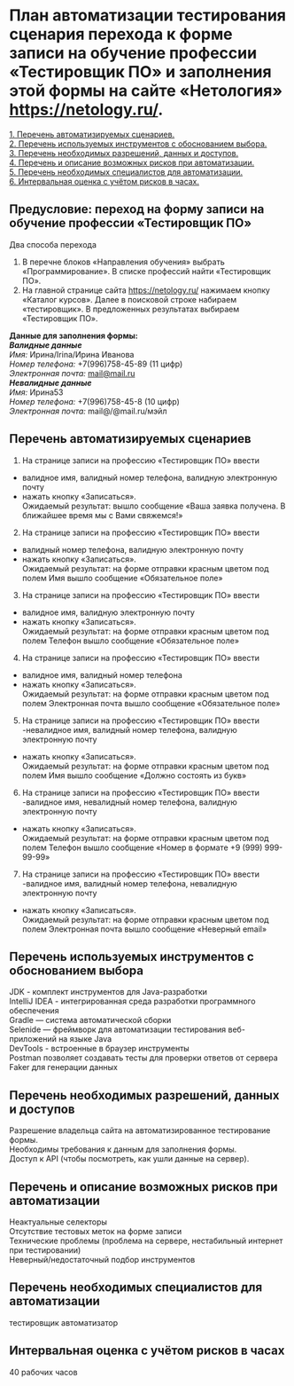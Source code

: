 # План автоматизации тестирования сценария перехода к форме записи на обучение профессии «Тестировщик ПО» и заполнения этой формы на сайте «Нетология» https://netology.ru/.
[1. Перечень автоматизируемых сценариев.](README.md#перечень-автоматизируемых-сценариев)  
[2. Перечень используемых инструментов с обоснованием выбора.](README.md#перечень-используемых-инструментов-с-обоснованием-выбора)  
[3. Перечень необходимых разрешений, данных и доступов.](README.md#перечень-необходимых-разрешений-данных-и-доступов)  
[4. Перечень и описание возможных рисков при автоматизации.](README.md#перечень-и-описание-возможных-рисков-при-автоматизации)  
[5. Перечень необходимых специалистов для автоматизации.](README.md#перечень-необходимых-специалистов-для-автоматизации)  
[6. Интервальная оценка с учётом рисков в часах.](README.md#интервальная-оценка-с-учётом-рисков-в-часах)  

## Предусловие: переход на форму записи на обучение профессии «Тестировщик ПО»
Два способа перехода  
1. В перечне блоков «Направления обучения» выбрать «Программирование». В списке профессий найти «Тестировщик ПО».
2. На главной странице сайта https://netology.ru/ нажимаем кнопку «Каталог курсов». Далее в поисковой строке набираем «тестировщик». В предложенных результатах выбираем «Тестировщик ПО».

**Данные для заполнения формы:**  
__*Валидные данные*__   
*Имя:* Ирина/Irina/Ирина Иванова  
*Номер телефона:* +7(996)758-45-89 (11 цифр)  
*Электронная почта:* mail@mail.ru  
__*Невалидные данные*__  
*Имя:* Ирина53  
*Номер телефона:* +7(996)758-45-8 (10 цифр)  
*Электронная почта:* mail@/@mail.ru/мэйл  

## Перечень автоматизируемых сценариев
1. На странице записи на профессию «Тестировщик ПО» ввести  
- валидное имя, валидный номер телефона, валидную электронную почту  
- нажать кнопку «Записаться».  
Ожидаемый результат: вышло сообщение «Ваша заявка получена. В ближайшее время мы с Вами свяжемся!»  
2. На странице записи на профессию «Тестировщик ПО» ввести  
- валидный номер телефона, валидную электронную почту  
- нажать кнопку «Записаться».   
Ожидаемый результат: на форме отправки красным цветом под полем Имя вышло сообщение «Обязательное поле»  
3. На странице записи на профессию «Тестировщик ПО» ввести  
- валидное имя, валидную электронную почту  
- нажать кнопку «Записаться».  
Ожидаемый результат: на форме отправки красным цветом под полем Телефон вышло сообщение «Обязательное поле»  
4. На странице записи на профессию «Тестировщик ПО» ввести  
- валидное имя, валидный номер телефона  
- нажать кнопку «Записаться».  
Ожидаемый результат: на форме отправки красным цветом под полем Электронная почта вышло сообщение «Обязательное поле»  
5. На странице записи на профессию «Тестировщик ПО» ввести  
-невалидное имя, валидный номер телефона, валидную электронную почту  
- нажать кнопку «Записаться».  
Ожидаемый результат: на форме отправки красным цветом под полем Имя вышло сообщение «Должно состоять из букв»  
6. На странице записи на профессию «Тестировщик ПО» ввести  
-валидное имя, невалидный номер телефона, валидную электронную почту  
- нажать кнопку «Записаться».  
Ожидаемый результат: на форме отправки красным цветом под полем Телефон вышло сообщение «Номер в формате +9 (999) 999-99-99»  
7. На странице записи на профессию «Тестировщик ПО» ввести  
-валидное имя, валидный номер телефона, невалидную электронную почту  
- нажать кнопку «Записаться».  
Ожидаемый результат: на форме отправки красным цветом под полем Электронная почта вышло сообщение «Неверный email»  

## Перечень используемых инструментов с обоснованием выбора
JDK - комплект инструментов для Java-разработки  
IntelliJ IDEA - интегрированная среда разработки программного обеспечения  
Gradle — система автоматической сборки  
Selenide — фреймворк для автоматизации тестирования веб-приложений на языке Java   
DevTools - встроенные в браузер инструменты   
Postman позволяет создавать тесты для проверки ответов от сервера  
Faker для генерации данных  
## Перечень необходимых разрешений, данных и доступов
Разрешение владельца сайта на автоматизированное тестирование формы.  
Необходимы требования к данным для заполнения формы.  
Доступ к API (чтобы посмотреть, как ушли данные на сервер).  
## Перечень и описание возможных рисков при автоматизации
Неактуальные селекторы  
Отсутствие тестовых меток на форме записи  
Технические проблемы (проблема на сервере, нестабильный интернет при тестировании)  
Неверный/недостаточный подбор инструментов  
## Перечень необходимых специалистов для автоматизации
тестировщик автоматизатор  
## Интервальная оценка с учётом рисков в часах
40 рабочих часов  
